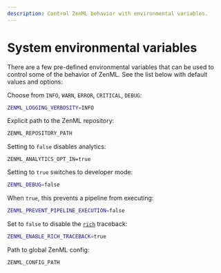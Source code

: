 ```yaml
---
description: Control ZenML behavior with environmental variables.
---
```


# System environmental variables

There are a few pre-defined environmental variables that can be used to control some of 
the behavior of ZenML. See the list below with default values and options:

Choose from `INFO`, `WARN`, `ERROR`, `CRITICAL`, `DEBUG`:
```bash
ZENML_LOGGING_VERBOSITY=INFO
```

Explicit path to the ZenML repository:
```bash
ZENML_REPOSITORY_PATH
```

Setting to `false` disables analytics:
```
ZENML_ANALYTICS_OPT_IN=true
```

Setting to `true` switches to developer mode:
```bash
ZENML_DEBUG=false
```

When `true`, this prevents a pipeline from executing:
```bash
ZENML_PREVENT_PIPELINE_EXECUTION=false
```

Set to `false` to disable the [`rich`](https://github.com/Textualize/rich) traceback:
```bash
ZENML_ENABLE_RICH_TRACEBACK=true
```

Path to global ZenML config:
```bash
ZENML_CONFIG_PATH
```

